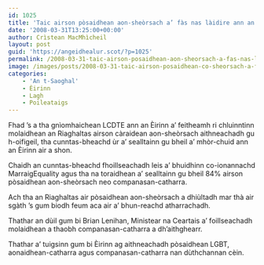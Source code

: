 ```yaml
---
id: 1025
title: 'Taic airson pòsaidhean aon-sheòrsach a’ fàs nas làidire ann an Èirinn'
date: '2008-03-31T13:25:00+00:00'
author: Crìstean MacMhìcheil
layout: post
guid: 'https://angeidhealur.scot/?p=1025'
permalink: /2008-03-31-taic-airson-posaidhean-aon-sheorsach-a-fas-nas-laidire-ann-an-eirinn/
image: /images/posts/2008-03-31-taic-airson-posaidhean-co-sheorsach-a-fas-nas-laidire-ann-an-eirinn.webp
categories:
    - 'An t-Saoghal'
    - Èirinn
    - Lagh
    - Poileataigs
---
```


Fhad ’s a tha gnìomhaichean LCDTE ann an Èirinn a’ feitheamh ri chluinntinn molaidhean an Riaghaltas airson càraidean aon-sheòrsach aithneachadh gu h-oifigeil, tha cunntas-bheachd ùr a’ sealltainn gu bheil a’ mhòr-chuid ann an Èirinn air a shon.

Chaidh an cunntas-bheachd fhoillseachadh leis a’ bhuidhinn co-ionannachd MarraigEquality agus tha na toraidhean a’ sealltainn gu bheil 84% airson pòsaidhean aon-sheòrsach neo companasan-catharra.

Ach tha an Riaghaltas air pòsaidhean aon-sheòrsach a dhiùltadh mar thà air sgàth ’s gum biodh feum aca air a’ bhun-reachd atharrachadh.

Thathar an dùil gum bi Brian Lenihan, Ministear na Ceartais a’ foillseachadh molaidhean a thaobh companasan-catharra a dh’aithghearr.

Thathar a’ tuigsinn gum bi Èirinn ag aithneachadh pòsaidhean LGBT, aonaidhean-catharra agus companasan-catharra nan dùthchannan cèin.
